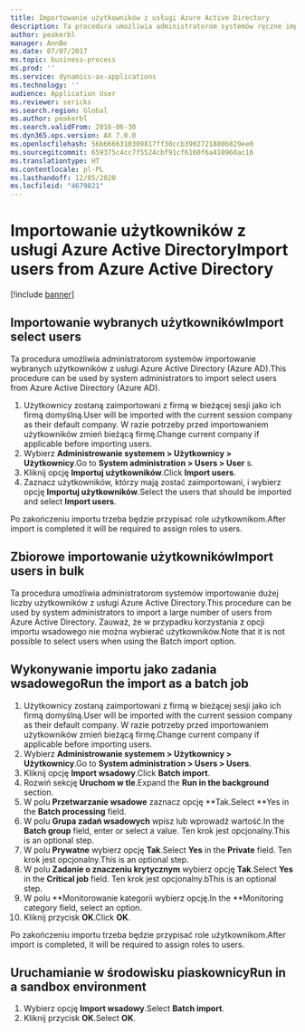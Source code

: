 ```yaml
---
title: Importowanie użytkowników z usługi Azure Active Directory
description: Ta procedura umożliwia administratorom systemów ręczne importowanie wybranych użytkowników lub importowanie dużej liczby użytkowników z usługi Azure Active Directory.
author: peakerbl
manager: AnnBe
ms.date: 07/07/2017
ms.topic: business-process
ms.prod: ''
ms.service: dynamics-ax-applications
ms.technology: ''
audience: Application User
ms.reviewer: sericks
ms.search.region: Global
ms.author: peakerbl
ms.search.validFrom: 2016-06-30
ms.dyn365.ops.version: AX 7.0.0
ms.openlocfilehash: 56b6666310309817ff30ccb3902721880b829ee0
ms.sourcegitcommit: 659375c4cc7f5524cbf91cf6160f6a410960ac16
ms.translationtype: HT
ms.contentlocale: pl-PL
ms.lasthandoff: 12/05/2020
ms.locfileid: "4679821"
---
```

# <a name="import-users-from-azure-active-directory"></a><span data-ttu-id="73249-103">Importowanie użytkowników z usługi Azure Active Directory</span><span class="sxs-lookup"><span data-stu-id="73249-103">Import users from Azure Active Directory</span></span>

[!include [banner](../../includes/banner.md)]

## <a name="import-select-users"></a><span data-ttu-id="73249-104">Importowanie wybranych użytkowników</span><span class="sxs-lookup"><span data-stu-id="73249-104">Import select users</span></span>

<span data-ttu-id="73249-105">Ta procedura umożliwia administratorom systemów importowanie wybranych użytkowników z usługi Azure Active Directory (Azure AD).</span><span class="sxs-lookup"><span data-stu-id="73249-105">This procedure can be used by system administrators to import select users from Azure Active Directory (Azure AD).</span></span>

1. <span data-ttu-id="73249-106">Użytkownicy zostaną zaimportowani z firmą w bieżącej sesji jako ich firmą domyślną.</span><span class="sxs-lookup"><span data-stu-id="73249-106">User will be imported with the current session company as their default company.</span></span> <span data-ttu-id="73249-107">W razie potrzeby przed importowaniem użytkowników zmień bieżącą firmę.</span><span class="sxs-lookup"><span data-stu-id="73249-107">Change current company if applicable before importing users.</span></span>
2. <span data-ttu-id="73249-108">Wybierz **Administrowanie systemem > Użytkownicy > Użytkownicy**.</span><span class="sxs-lookup"><span data-stu-id="73249-108">Go to **System administration > Users > User** s.</span></span>
3. <span data-ttu-id="73249-109">Kliknij opcję **Importuj użytkowników**.</span><span class="sxs-lookup"><span data-stu-id="73249-109">Click **Import users**.</span></span>
4. <span data-ttu-id="73249-110">Zaznacz użytkowników, którzy mają zostać zaimportowani, i wybierz opcję **Importuj użytkowników**.</span><span class="sxs-lookup"><span data-stu-id="73249-110">Select the users that should be imported and select **Import users**.</span></span>

<span data-ttu-id="73249-111">Po zakończeniu importu trzeba będzie przypisać role użytkownikom.</span><span class="sxs-lookup"><span data-stu-id="73249-111">After import is completed it will be required to assign roles to users.</span></span>

## <a name="import-users-in-bulk"></a><span data-ttu-id="73249-112">Zbiorowe importowanie użytkowników</span><span class="sxs-lookup"><span data-stu-id="73249-112">Import users in bulk</span></span>

<span data-ttu-id="73249-113">Ta procedura umożliwia administratorom systemów importowanie dużej liczby użytkowników z usługi Azure Active Directory.</span><span class="sxs-lookup"><span data-stu-id="73249-113">This procedure can be used by system administrators to import a large number of users from Azure Active Directory.</span></span>
<span data-ttu-id="73249-114">Zauważ, że w przypadku korzystania z opcji importu wsadowego nie można wybierać użytkowników.</span><span class="sxs-lookup"><span data-stu-id="73249-114">Note that it is not possible to select users when using the Batch import option.</span></span>

## <a name="run-the-import-as-a-batch-job"></a><span data-ttu-id="73249-115">Wykonywanie importu jako zadania wsadowego</span><span class="sxs-lookup"><span data-stu-id="73249-115">Run the import as a batch job</span></span>
1. <span data-ttu-id="73249-116">Użytkownicy zostaną zaimportowani z firmą w bieżącej sesji jako ich firmą domyślną.</span><span class="sxs-lookup"><span data-stu-id="73249-116">User will be imported with the current session company as their default company.</span></span> <span data-ttu-id="73249-117">W razie potrzeby przed importowaniem użytkowników zmień bieżącą firmę.</span><span class="sxs-lookup"><span data-stu-id="73249-117">Change current company if applicable before importing users.</span></span>
2. <span data-ttu-id="73249-118">Wybierz **Administrowanie systemem > Użytkownicy > Użytkownicy**.</span><span class="sxs-lookup"><span data-stu-id="73249-118">Go to **System administration > Users > Users**.</span></span>
3. <span data-ttu-id="73249-119">Kliknij opcję **Import wsadowy**.</span><span class="sxs-lookup"><span data-stu-id="73249-119">Click **Batch import**.</span></span>
4. <span data-ttu-id="73249-120">Rozwiń sekcję **Uruchom w tle**.</span><span class="sxs-lookup"><span data-stu-id="73249-120">Expand the **Run in the background** section.</span></span>
4. <span data-ttu-id="73249-121">W polu **Przetwarzanie wsadowe** zaznacz opcję \*\*Tak.</span><span class="sxs-lookup"><span data-stu-id="73249-121">Select \*\*Yes in the **Batch processing** field.</span></span>
6. <span data-ttu-id="73249-122">W polu **Grupa zadań wsadowych** wpisz lub wprowadź wartość.</span><span class="sxs-lookup"><span data-stu-id="73249-122">In the **Batch group** field, enter or select a value.</span></span> <span data-ttu-id="73249-123">Ten krok jest opcjonalny.</span><span class="sxs-lookup"><span data-stu-id="73249-123">This is an optional step.</span></span>  
7. <span data-ttu-id="73249-124">W polu **Prywatne** wybierz opcję **Tak**.</span><span class="sxs-lookup"><span data-stu-id="73249-124">Select **Yes** in the **Private** field.</span></span> <span data-ttu-id="73249-125">Ten krok jest opcjonalny.</span><span class="sxs-lookup"><span data-stu-id="73249-125">This is an optional step.</span></span>  
8. <span data-ttu-id="73249-126">W polu **Zadanie o znaczeniu krytycznym** wybierz opcję **Tak**.</span><span class="sxs-lookup"><span data-stu-id="73249-126">Select **Yes** in the **Critical job** field.</span></span> <span data-ttu-id="73249-127">Ten krok jest opcjonalny.</span><span class="sxs-lookup"><span data-stu-id="73249-127">bThis is an optional step.</span></span>  
9. <span data-ttu-id="73249-128">W polu \*\*Monitorowanie kategorii wybierz opcję.</span><span class="sxs-lookup"><span data-stu-id="73249-128">In the \*\*Monitoring category field, select an option.</span></span>
10. <span data-ttu-id="73249-129">Kliknij przycisk **OK**.</span><span class="sxs-lookup"><span data-stu-id="73249-129">Click **OK**.</span></span>

<span data-ttu-id="73249-130">Po zakończeniu importu trzeba będzie przypisać role użytkownikom.</span><span class="sxs-lookup"><span data-stu-id="73249-130">After import is completed, it will be required to assign roles to users.</span></span>

## <a name="run-in-a-sandbox-environment"></a><span data-ttu-id="73249-131">Uruchamianie w środowisku piaskownicy</span><span class="sxs-lookup"><span data-stu-id="73249-131">Run in a sandbox environment</span></span>
1. <span data-ttu-id="73249-132">Wybierz opcję **Import wsadowy**.</span><span class="sxs-lookup"><span data-stu-id="73249-132">Select **Batch import**.</span></span>
2. <span data-ttu-id="73249-133">Kliknij przycisk **OK**.</span><span class="sxs-lookup"><span data-stu-id="73249-133">Select **OK**.</span></span>
